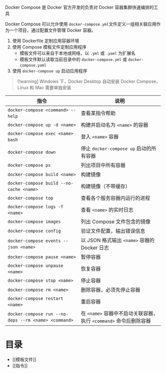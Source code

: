 Docker Compose 是 Docker 官方开发的负责对 Docker 容器集群快速编排的工具

Docker Compose 可以允许使用 `docker-compose.yml`​ 文件定义一组相关联应用作为一个项目，通过配置文件管理 Docker 容器。

1. 使用 Dockerfile​ 定制应用容器环境
2. 使用 Compose 模板文件定制应用程序
    * 模板文件可以来自于本地或网络，以 `.yml`​ 或 `.yaml`​ 为扩展名
    * 模板文件默认读取当前目录中的 `docker-compose.yml`​ 或 `docker-compose.yaml`​
3. 使用 `docker-compose up`​ 启动应用程序

>[!warning] Windows 下，Docker Desktop 自动安装 Docker Compose，Linux 和 Mac 需要单独安装

|指令|说明|
| --------| ----------------------------------------------------|
|​`docker-compose <command> --help`​<br />|查看某指令帮助|
|​`docker-compose up -d <name>`​|构建并启动名为 `<name>`​ 的容器|
|​`docker-compose exec <name> bash`​|登入 `<name>`​ 容器|
|​`docker-compose down`​|停止 `docker-compose up`​ 启动的所有容器|
|​`docker-compose ps`​|列出项目中所有容器|
|​`docker-compose build <name>`​|构建镜像|
|​`docker-compose build --no-cache <name>`​|构建镜像（不带缓存）|
|​`docker-compose top`​|查看各个服务容器内运行的进程|
|​`docker-compose logs -f <name>`​|查看 `<name>`​ 的实时日志|
|​`docker-compose images`​|列出 Compose 文件包含的镜像|
|​`docker-compose config`​|验证文件配置，输出错误信息|
|​`docker-compose events --json <name>`​|以 JSON 格式输出 `<name>`​ 容器的 Docker 日志|
|​`docker-compose pause <name>`​|暂停容器|
|​`docker-compose unpause <name>`​|恢复容器|
|​`docker-compose stop <name>`​|停止容器|
|​`docker-compose rm <name>`​|删除容器，必须先停止容器|
|​`docker-compose restart <name>`​|重启容器|
|​`docker-compose run --no-deps --rm <name> <command>`​|在 `<name>`​ 容器中不启动关联容器，执行 `<command>`​ 命令后删除容器|
# 目录

- [[模板文件]]
- [[指令]]
